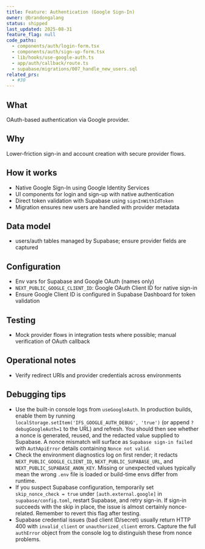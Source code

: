 ```yaml
---
title: Feature: Authentication (Google Sign-In)
owner: @brandongalang
status: shipped
last_updated: 2025-08-31
feature_flag: null
code_paths:
  - components/auth/login-form.tsx
  - components/auth/sign-up-form.tsx
  - lib/hooks/use-google-auth.ts
  - app/auth/callback/route.ts
  - supabase/migrations/007_handle_new_users.sql
related_prs:
  - #30
---
```


## What
OAuth-based authentication via Google provider.

## Why
Lower-friction sign-in and account creation with secure provider flows.

## How it works
- Native Google Sign-In using Google Identity Services
- UI components for login and sign-up with native authentication
- Direct token validation with Supabase using `signInWithIdToken`
- Migration ensures new users are handled with provider metadata

## Data model
- users/auth tables managed by Supabase; ensure provider fields are captured

## Configuration
- Env vars for Supabase and Google OAuth (names only)
- `NEXT_PUBLIC_GOOGLE_CLIENT_ID`: Google OAuth Client ID for native sign-in
- Ensure Google Client ID is configured in Supabase Dashboard for token validation

## Testing
- Mock provider flows in integration tests where possible; manual verification of OAuth callback

## Operational notes
- Verify redirect URIs and provider credentials across environments

## Debugging tips
- Use the built-in console logs from `useGoogleAuth`. In production builds, enable them by running `localStorage.setItem('IFS_GOOGLE_AUTH_DEBUG', 'true')` (or append `?debugGoogleAuth=1` to the URL) and refresh. You should then see whether a nonce is generated, reused, and the redacted value supplied to Supabase. A nonce mismatch will surface as `Supabase sign-in failed` with `AuthApiError` details containing `Nonce not valid`.
- Check the environment diagnostics log on first render; it redacts `NEXT_PUBLIC_GOOGLE_CLIENT_ID`, `NEXT_PUBLIC_SUPABASE_URL`, and `NEXT_PUBLIC_SUPABASE_ANON_KEY`. Missing or unexpected values typically mean the wrong `.env` file is loaded or build-time envs differ from runtime.
- If you suspect Supabase configuration, temporarily set `skip_nonce_check = true` under `[auth.external.google]` in `supabase/config.toml`, restart Supabase, and retry sign-in. If sign-in succeeds with the skip in place, the issue is almost certainly nonce-related. Remember to revert this flag after testing.
- Supabase credential issues (bad client ID/secret) usually return HTTP 400 with `invalid_client` or `unauthorized_client` errors. Capture the full `authError` object from the console log to distinguish these from nonce problems.
